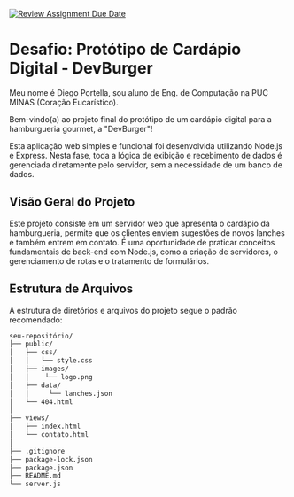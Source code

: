 [![Review Assignment Due Date](https://classroom.github.com/assets/deadline-readme-button-22041afd0340ce965d47ae6ef1cefeee28c7c493a6346c4f15d667ab976d596c.svg)](https://classroom.github.com/a/fO8pjV07)
# Desafio: Protótipo de Cardápio Digital - DevBurger
Meu nome é Diego Portella, sou aluno de Eng. de Computação na PUC MINAS (Coração Eucarístico).

Bem-vindo(a) ao projeto final do protótipo de um cardápio digital para a hamburgueria gourmet, a "DevBurger"!

Esta aplicação web simples e funcional foi desenvolvida utilizando Node.js e Express. Nesta fase, toda a lógica de exibição e recebimento de dados é gerenciada diretamente pelo servidor, sem a necessidade de um banco de dados.

## Visão Geral do Projeto

Este projeto consiste em um servidor web que apresenta o cardápio da hamburgueria, permite que os clientes enviem sugestões de novos lanches e também entrem em contato. É uma oportunidade de praticar conceitos fundamentais de back-end com Node.js, como a criação de servidores, o gerenciamento de rotas e o tratamento de formulários.

## Estrutura de Arquivos

A estrutura de diretórios e arquivos do projeto segue o padrão recomendado:

```bash
seu-repositório/
├── public/
│   ├── css/
│   │   └── style.css
│   ├── images/
│   │    └── logo.png 
│   ├── data/
│   │     └── lanches.json
│   └── 404.html
│
├── views/
│   ├── index.html
│   └── contato.html        
│
├── .gitignore
├── package-lock.json
├── package.json
├── README.md
└── server.js